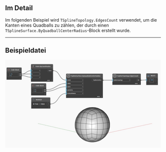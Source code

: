 ## Im Detail
Im folgenden Beispiel wird `TSplineTopology.EdgesCount` verwendet, um die Kanten eines Quadballs zu zählen, der durch einen `TSplineSurface.ByQuadballCenterRadius`-Block erstellt wurde.
___
## Beispieldatei

![TSplineTopology.EdgesCount](./Autodesk.DesignScript.Geometry.TSpline.TSplineTopology.EdgesCount_img.jpg)
